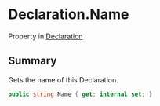 # Declaration.Name

Property in [Declaration](api/csharp/yarn.compiler.declaration.md)

## Summary


Gets the name of this Declaration.


```csharp
public string Name { get; internal set; }
```

